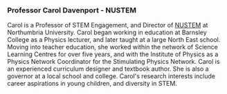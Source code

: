 <a name="cd"></a>

### Professor Carol Davenport - NUSTEM

Carol is a Professor of STEM Engagement, and Director of [NUSTEM](https://nustem.uk/) at Northumbria University. Carol began working in education at Barnsley College as a Physics lecturer, and later taught at a large North East school. Moving into teacher education, she worked within the network of Science Learning Centres for over five years, and with the Institute of Physics as a Physics Network Coordinator for the Stimulating Physics Network. Carol is an experienced curriculum designer and textbook author.  She is also a governor at a local school and college. Carol's research interests include career aspirations in young children, and diversity in STEM.
